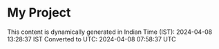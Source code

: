 # My Project

This content is dynamically generated in Indian Time (IST): 2024-04-08 13:28:37 IST
Converted to UTC: 2024-04-08 07:58:37 UTC
